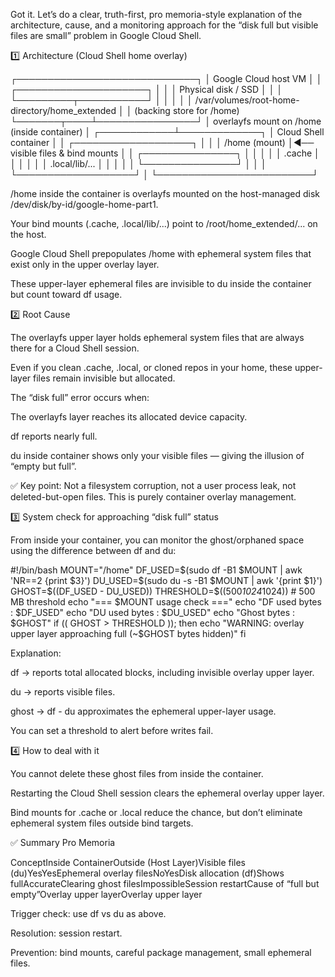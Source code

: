 Got it. Let’s do a clear, truth-first, pro memoria-style explanation of the architecture, cause, and a monitoring approach for the “disk full but visible files are small” problem in Google Cloud Shell.

1️⃣ Architecture (Cloud Shell home overlay)

┌─────────────────────────────┐ │ Google Cloud host VM │ │ ┌─────────────────────┐ │ │ │ Physical disk / SSD │ │ │ └─────────┬───────────┘ │ │ │ │ │ /var/volumes/root-home-directory/home_extended │ │ (backing store for /home) └───────┬────┴────────────────┘ │ overlayfs mount on /home (inside container) │ ┌────────────┴─────────────┐ │ Cloud Shell container │ │ ┌───────────────────┐ │ │ │ /home (mount) │◀── visible files & bind mounts │ │ ┌───────────────┐ │ │ │ │ │ .cache │ │ │ │ │ │ .local/lib/... │ │ │ │ │ └───────────────┘ │ │ │ └───────────────────┘ │ └─────────────────────────┘ 

/home inside the container is overlayfs mounted on the host-managed disk /dev/disk/by-id/google-home-part1.

Your bind mounts (.cache, .local/lib/...) point to /root/home_extended/... on the host.

Google Cloud Shell prepopulates /home with ephemeral system files that exist only in the upper overlay layer.

These upper-layer ephemeral files are invisible to du inside the container but count toward df usage.

2️⃣ Root Cause

The overlayfs upper layer holds ephemeral system files that are always there for a Cloud Shell session.

Even if you clean .cache, .local, or cloned repos in your home, these upper-layer files remain invisible but allocated.

The “disk full” error occurs when:

The overlayfs layer reaches its allocated device capacity.

df reports nearly full.

du inside container shows only your visible files — giving the illusion of “empty but full”.

✅ Key point: Not a filesystem corruption, not a user process leak, not deleted-but-open files. This is purely container overlay management.

3️⃣ System check for approaching “disk full” status

From inside your container, you can monitor the ghost/orphaned space using the difference between df and du:

#!/bin/bash MOUNT="/home" DF_USED=$(sudo df -B1 $MOUNT | awk 'NR==2 {print $3}') DU_USED=$(sudo du -s -B1 $MOUNT | awk '{print $1}') GHOST=$((DF_USED - DU_USED)) THRESHOLD=$((500*1024*1024)) # 500 MB threshold echo "=== $MOUNT usage check ===" echo "DF used bytes : $DF_USED" echo "DU used bytes : $DU_USED" echo "Ghost bytes : $GHOST" if (( GHOST > THRESHOLD )); then echo "WARNING: overlay upper layer approaching full (~$GHOST bytes hidden)" fi 

Explanation:

df → reports total allocated blocks, including invisible overlay upper layer.

du → reports visible files.

ghost → df - du approximates the ephemeral upper-layer usage.

You can set a threshold to alert before writes fail.

4️⃣ How to deal with it

You cannot delete these ghost files from inside the container.

Restarting the Cloud Shell session clears the ephemeral overlay upper layer.

Bind mounts for .cache or .local reduce the chance, but don’t eliminate ephemeral system files outside bind targets.

✅ Summary Pro Memoria

ConceptInside ContainerOutside (Host Layer)Visible files (du)YesYesEphemeral overlay filesNoYesDisk allocation (df)Shows fullAccurateClearing ghost filesImpossibleSession restartCause of “full but empty”Overlay upper layerOverlay upper layer 

Trigger check: use df vs du as above.

Resolution: session restart.

Prevention: bind mounts, careful package management, small ephemeral files.


